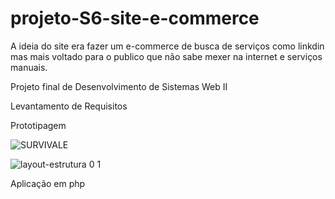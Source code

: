 # projeto-S6-site-e-commerce


A ideia do site era fazer um e-commerce de busca de serviços como linkdin mas mais voltado para o publico que não sabe mexer na internet e serviços manuais.

Projeto final de Desenvolvimento de Sistemas Web II 

Levantamento de Requisitos 

Prototipagem

![SURVIVALE](https://user-images.githubusercontent.com/53353680/210156970-b5f454cf-59b0-48e5-b963-ac614f83f197.png)


![layout-estrutura 0 1](https://user-images.githubusercontent.com/53353680/210156965-51da7996-9b2a-4811-8db4-a25b587dc2ff.png)


Aplicação em php
